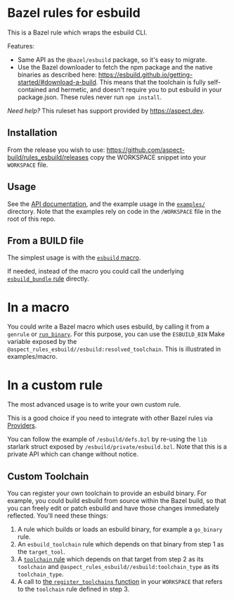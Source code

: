 # Bazel rules for esbuild

This is a Bazel rule which wraps the esbuild CLI.

Features:

- Same API as the `@bazel/esbuild` package, so it's easy to migrate.
- Use the Bazel downloader to fetch the npm package and the native binaries as described here:
  <https://esbuild.github.io/getting-started/#download-a-build>.
  This means that the toolchain is fully self-contained and hermetic, and doesn't require you to
  put esbuild in your package.json. These rules never run `npm install`.

_Need help?_ This ruleset has support provided by https://aspect.dev.

## Installation

From the release you wish to use:
<https://github.com/aspect-build/rules_esbuild/releases>
copy the WORKSPACE snippet into your `WORKSPACE` file.

## Usage

See the [API documentation](./docs/rules.md),
and the example usage in the [`examples/`](https://github.com/aspect-build/rules_esbuild/tree/main/examples/) directory.
Note that the examples rely on code in the `/WORKSPACE` file in the root of this repo.

## From a BUILD file

The simplest usage is with the [`esbuild` macro](./docs/rules).

If needed, instead of the macro you could call the underlying [`esbuild_bundle` rule](./docs/esbuild) directly.

# In a macro

You could write a Bazel macro which uses esbuild, by calling it from a `genrule` or
[`run_binary`](https://docs.aspect.build/bazelbuild/bazel-skylib/1.2.1/docs/run_binary_doc_gen.html#run_binary).
For this purpose, you can use the `ESBUILD_BIN` Make variable exposed by the
`@aspect_rules_esbuild//esbuild:resolved_toolchain`.
This is illustrated in examples/macro.

# In a custom rule

The most advanced usage is to write your own custom rule.

This is a good choice if you need to integrate with other Bazel rules via [Providers](https://docs.bazel.build/versions/main/skylark/rules.html#providers).

You can follow the example of `/esbuild/defs.bzl` by re-using the `lib` starlark struct exposed by
`/esbuild/private/esbuild.bzl`.
Note that this is a private API which can change without notice.

## Custom Toolchain

You can register your own toolchain to provide an esbuild binary.
For example, you could build esbuild from source within the Bazel build, so that you can freely
edit or patch esbuild and have those changes immediately reflected.
You'll need these things:

1. A rule which builds or loads an esbuild binary, for example a `go_binary` rule.
2. An `esbuild_toolchain` rule which depends on that binary from step 1 as the `target_tool`.
3. A [`toolchain` rule](https://bazel.build/reference/be/platform#toolchain) which depends on
   that target from step 2 as its `toolchain` and
   `@aspect_rules_esbuild//esbuild:toolchain_type` as its `toolchain_type`.
4. A call to [the `register_toolchains` function](https://bazel.build/rules/lib/globals#register_toolchains)
   in your `WORKSPACE` that refers to the `toolchain` rule defined in step 3.
